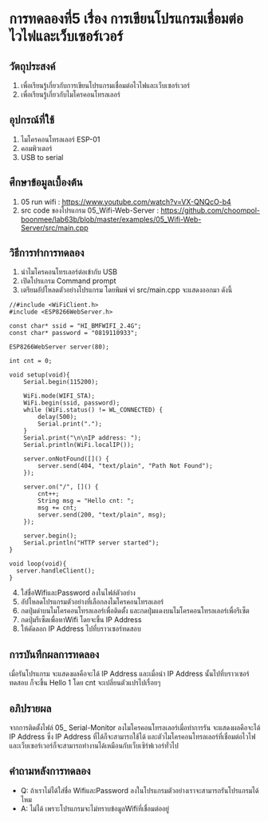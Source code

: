 # การทดลองที่5 เรื่อง การเขียนโปรแกรมเชื่อมต่อไวไฟและเว็บเซอร์เวอร์
## วัตถุประสงค์
1. เพื่อเรียนรู้เกี่ยวกับการเขียนโปรแกรมเชื่อมต่อไวไฟและเว็บเซอร์เวอร์
2. เพื่อเรียนรู้เกี่ยวกับไมโครคอนโทรลเลอร์
## อุปกรณ์ที่ใช้
1. ไมโครคอนโทรล​เลอร์ ESP-01
2. คอมพิวเตอร์
3. USB to serial
## ศึกษาข้อมูลเบื้องต้น
1. 05 run wifi : https://www.youtube.com/watch?v=VX-QNQcO-b4
2. src code ของโปรแกรม 05_Wifi-Web-Server : https://github.com/choompol-boonmee/lab63b/blob/master/examples/05_Wifi-Web-Server/src/main.cpp
## วิธีการทำการทดลอง
1. นำไมโครคอนโทรเลอร์ต่อเข้ากับ USB
2. เปิดโปรแกรม Command prompt
3. เตรียมอัปโหลดตัวอย่างโปรแกรม โดยพิมพ์ vi src/main.cpp จะแสดงออกมา ดังนี้
``` #include <ESP8266WiFi.h>
//#include <WiFiClient.h>
#include <ESP8266WebServer.h>

const char* ssid = "HI_BMFWIFI_2.4G";
const char* password = "0819110933";

ESP8266WebServer server(80);

int cnt = 0;

void setup(void){
	Serial.begin(115200);

	WiFi.mode(WIFI_STA);
	WiFi.begin(ssid, password);
	while (WiFi.status() != WL_CONNECTED) {
		delay(500);
		Serial.print(".");
	}
	Serial.print("\n\nIP address: ");
	Serial.println(WiFi.localIP());

	server.onNotFound([]() {
		server.send(404, "text/plain", "Path Not Found");
	});

	server.on("/", []() {
		cnt++;
		String msg = "Hello cnt: ";
		msg += cnt;
		server.send(200, "text/plain", msg);
	});

	server.begin();
	Serial.println("HTTP server started");
}

void loop(void){
  server.handleClient();
}
```
4. ใส่ชื่อWifiและPassword ลงในไฟล์ตัวอย่าง
5. อัปโหลดโปรแกรมตัวอย่างที่เลือกลงไมโครคอนโทรล​เลอร์
6. กดปุ่มดำบนไมโครคอนโทรล​เลอร์เพื่อติดตั้ง และกดปุ่มแดงบนไมโครคอนโทรล​เลอร์เพื่อรีเซ็ต
7. กดปุ่มรีเซ็ตเพื่อหาWifi โดยจะขึ้น IP Address 
8. ให้คัดลอก IP Address ไปที่บราวเซอร์ทดสอบ
## การบันทึกผลการทดลอง
เมื่อรันโปรแกรม จะแสดงผลคือจะได้ IP Address และเมื่อนำ IP Address นั้นไปที่บราวเซอร์ทดสอบ ก็จะขึ้น Hello 1 โดย cnt จะเปลี่ยนตัวแปรไปเรื่อยๆ
## อภิปรายผล
จากการติดตั้งไฟล์ 05_ Serial-Monitor ลงไมโครคอนโทรลเลอร์เมื่อทำการรัน จะแสดงผลคือจะได้ IP Address ซึ่ง IP Address ที่ได้ก็จะสามารถใช้ได้ และตัวไมโครคอนโทรลเลอร์ที่เชื่อมต่อไวไฟและเว็บเซอร์เวอร์ก็จะสามารถทำงานได้เหมือนกับเว็บเซิร์ฟเวอร์ทั่วไป
## คำถามหลังการทดลอง
* Q: ถ้าเราไม่ได้ใส่ชื่อ WifiและPassword ลงในโปรแกรมตัวอย่างเราจะสามารถรันโปรแกรมได้ไหม
* A: ไม่ได้ เพราะโปรแกรมจะไม่ทราบข้อมูลWifiที่เชื่อมต่ออยู่
